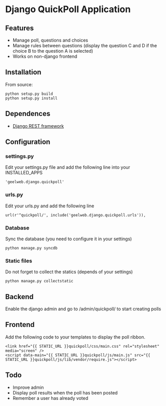 # Django QuickPoll Application

## Features

 * Manage poll, questions and choices
 * Manage rules between questions (display the question C and D if the choice B
   to the question A is selected)
 * Works on non-django frontend

## Installation

From source:

    python setup.py build
    python setup.py install

## Dependences

 * [Django REST framework](http://django-rest-framework.org/)


## Configuration

### settings.py

Edit your settings.py file and add the following line into your INSTALLED_APPS

    'geelweb.django.quickpoll'

### urls.py

Edit your urls.py and add the following line

    url(r'^quickpoll/', include('geelweb.django.quickpoll.urls')),


### Database

Sync the database (you need to configure it in your settings)

    python manage.py syncdb

### Static files

Do not forget to collect the statics (depends of your settings)

    python manage.py collectstatic

## Backend

Enable the django admin and go to /admin/quickpoll/ to start creating polls

## Frontend

Add the following code to your templates to display the poll ribbon.

    <link href="{{ STATIC_URL }}quickpoll/css/main.css" rel="stylesheet" media="screen" />
    <script data-main="{{ STATIC_URL }}quickpoll/js/main.js" src="{{ STATIC_URL }}quickpoll/js/lib/vendor/require.js"></script>

## Todo

 * Improve admin
 * Display poll results when the poll has been posted
 * Remember a user has already voted

